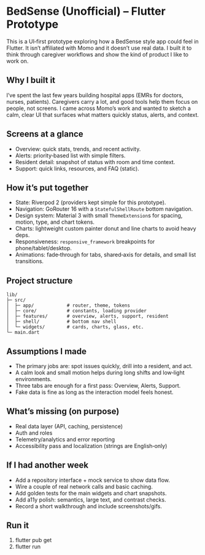 # BedSense (Unofficial) – Flutter Prototype

This is a UI‑first prototype exploring how a BedSense style app could feel in Flutter. It isn’t affiliated with Momo and it doesn’t use real data. I built it to think through caregiver workflows and show the kind of product I like to work on.

## Why I built it
I’ve spent the last few years building hospital apps (EMRs for doctors, nurses, patients). Caregivers carry a lot, and good tools help them focus on people, not screens. I came across Momo’s work and wanted to sketch a calm, clear UI that surfaces what matters quickly status, alerts, and context.

## Screens at a glance
- Overview: quick stats, trends, and recent activity.
- Alerts: priority‑based list with simple filters.
- Resident detail: snapshot of status with room and time context.
- Support: quick links, resources, and FAQ (static).

## How it’s put together
- State: Riverpod 2 (providers kept simple for this prototype).
- Navigation: GoRouter 16 with a `StatefulShellRoute` bottom navigation.
- Design system: Material 3 with small `ThemeExtension`s for spacing, motion, type, and chart tokens.
- Charts: lightweight custom painter donut and line charts to avoid heavy deps.
- Responsiveness: `responsive_framework` breakpoints for phone/tablet/desktop.
- Animations: fade‑through for tabs, shared‑axis for details, and small list transitions.

## Project structure
```
lib/
├─ src/
│  ├─ app/            # router, theme, tokens
│  ├─ core/           # constants, loading provider
│  ├─ features/       # overview, alerts, support, resident
│  ├─ shell/          # bottom nav shell
│  └─ widgets/        # cards, charts, glass, etc.
└─ main.dart
```

## Assumptions I made
- The primary jobs are: spot issues quickly, drill into a resident, and act.
- A calm look and small motion helps during long shifts and low‑light environments.
- Three tabs are enough for a first pass: Overview, Alerts, Support.
- Fake data is fine as long as the interaction model feels honest.

## What’s missing (on purpose)
- Real data layer (API, caching, persistence)
- Auth and roles
- Telemetry/analytics and error reporting
- Accessibility pass and localization (strings are English‑only)

## If I had another week
- Add a repository interface + mock service to show data flow.
- Wire a couple of real network calls and basic caching.
- Add golden tests for the main widgets and chart snapshots.
- Add a11y polish: semantics, large text, and contrast checks.
- Record a short walkthrough and include screenshots/gifs.

## Run it
1. flutter pub get
2. flutter run
